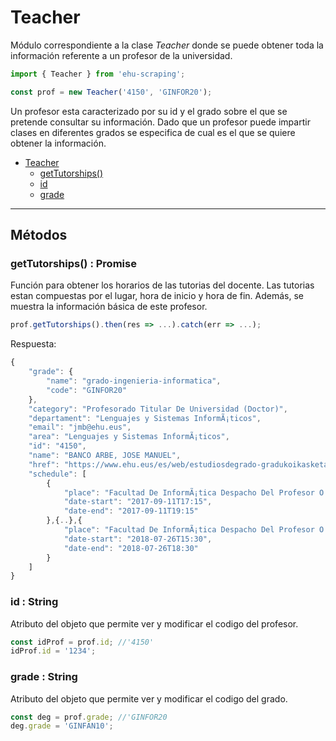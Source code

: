 # Teacher
Módulo correspondiente a la clase *Teacher* donde se puede obtener toda la información referente a un profesor de la universidad.

```javascript
import { Teacher } from 'ehu-scraping';

const prof = new Teacher('4150', 'GINFOR20');
```

Un profesor esta caracterizado por su id y el grado sobre el que se pretende consultar su información. Dado que un profesor puede impartir clases en diferentes grados se especifica de cual es el que se quiere obtener la información.

- [Teacher](#teacher)
	- [getTutorships()](#gettutorships--promise)
	- [id](#id--string)
	- [grade](#grade--string)

---
## Métodos

### getTutorships() : Promise

Función para obtener los horarios de las tutorias del docente. Las tutorias estan compuestas por el lugar, hora de inicio y hora de fin.
Además, se muestra la información básica de este profesor.

```javascript
prof.getTutorships().then(res => ...).catch(err => ...);
```

Respuesta:
```javascript
{
    "grade": {
        "name": "grado-ingenieria-informatica",
        "code": "GINFOR20"
    },
    "category": "Profesorado Titular De Universidad (Doctor)",
    "departament": "Lenguajes y Sistemas InformÃ¡ticos",
    "email": "jmb@ehu.eus",
    "area": "Lenguajes y Sistemas InformÃ¡ticos",
    "id": "4150",
    "name": "BANCO ARBE, JOSE MANUEL",
    "href": "https://www.ehu.eus/es/web/estudiosdegrado-gradukoikasketak/grado-ingenieria-informatica-profesorado?p_redirect=consultaTutorias&p_anyo_acad=20170&p_idp=4150",
    "schedule": [
        {
            "place": "Facultad De InformÃ¡tica Despacho Del Profesor O Profesora - 123",
            "date-start": "2017-09-11T17:15",
            "date-end": "2017-09-11T19:15"
        },{..},{
            "place": "Facultad De InformÃ¡tica Despacho Del Profesor O Profesora - 123",
            "date-start": "2018-07-26T15:30",
            "date-end": "2018-07-26T18:30"
        }
    ]
}
```

### id : String
Atributo del objeto que permite ver y modificar el codigo del profesor.

```javascript
const idProf = prof.id; //'4150'
idProf.id = '1234';
```
### grade : String
Atributo del objeto que permite ver y modificar el codigo del grado.

```javascript
const deg = prof.grade; //'GINFOR20
deg.grade = 'GINFAN10';
```
